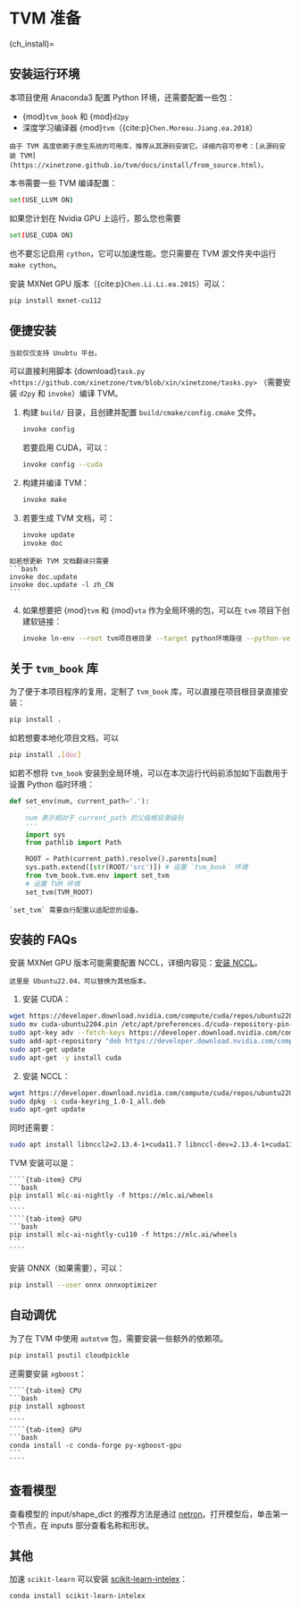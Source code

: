 # TVM 准备

(ch_install)=
## 安装运行环境

本项目使用 Anaconda3 配置 Python 环境，还需要配置一些包：

- {mod}`tvm_book` 和 {mod}`d2py`
- 深度学习编译器 {mod}`tvm`（{cite:p}`Chen.Moreau.Jiang.ea.2018`）

```{attention}
由于 TVM 高度依赖于原生系统的可用库，推荐从其源码安装它。详细内容可参考：[从源码安装 TVM](https://xinetzone.github.io/tvm/docs/install/from_source.html)。
```

本书需要一些 TVM 编译配置：

```bash
set(USE_LLVM ON)
```

如果您计划在 Nvidia GPU 上运行，那么您也需要

```bash
set(USE_CUDA ON)
```

也不要忘记启用 `cython`，它可以加速性能。您只需要在 TVM 源文件夹中运行 `make cython`。

安装 MXNet GPU 版本（{cite:p}`Chen.Li.Li.ea.2015`）可以：

```bash
pip install mxnet-cu112
```

## 便捷安装

```{attention}
当前仅仅支持 Unubtu 平台。
```

可以直接利用脚本 {download}`task.py <https://github.com/xinetzone/tvm/blob/xin/xinetzone/tasks.py>` （需要安装 `d2py` 和 `invoke`）编译 TVM。

1. 构建 `build/` 目录，且创建并配置 `build/cmake/config.cmake` 文件。

    ```bash
    invoke config
    ```

    若要启用 CUDA，可以：

    ```bash
    invoke config --cuda
    ```

2. 构建并编译 TVM：

    ```bash
    invoke make
    ```

3. 若要生成 TVM 文档，可：

    ```bash
    invoke update
    invoke doc
    ```
````{note}
如若想更新 TVM 文档翻译只需要
```bash
invoke doc.update
invoke doc.update -l zh_CN
```
````

4. 如果想要把 {mod}`tvm` 和 {mod}`vta` 作为全局环境的包，可以在 `tvm` 项目下创建软链接：

    ```bash
    invoke ln-env --root tvm项目根目录 --target python环境路径 --python-version 3.10
    ```

## 关于 `tvm_book` 库

为了便于本项目程序的复用，定制了 `tvm_book` 库，可以直接在项目根目录直接安装：

```bash
pip install .
```

如若想要本地化项目文档，可以

```bash
pip install .[doc]
```

如若不想将 `tvm_book` 安装到全局环境，可以在本次运行代码前添加如下函数用于设置 Python 临时环境：

```python
def set_env(num, current_path='.'):
    '''
    num 表示相对于 current_path 的父级根目录级别
    '''
    import sys
    from pathlib import Path

    ROOT = Path(current_path).resolve().parents[num]
    sys.path.extend([str(ROOT/'src')]) # 设置 `tvm_book` 环境
    from tvm_book.tvm.env import set_tvm 
    # 设置 TVM 环境
    set_tvm(TVM_ROOT)
```

```{note}
`set_tvm` 需要自行配置以适配您的设备。
```

## 安装的 FAQs

安装 MXNet GPU 版本可能需要配置 NCCL，详细内容见：[安装 NCCL](https://docs.nvidia.com/deeplearning/nccl/install-guide/index.html)。

```{note}
这里是 Ubuntu22.04，可以替换为其他版本。
```

1. 安装 CUDA：

```bash
wget https://developer.download.nvidia.com/compute/cuda/repos/ubuntu2204/x86_64/cuda-ubuntu2204.pin
sudo mv cuda-ubuntu2204.pin /etc/apt/preferences.d/cuda-repository-pin-600
sudo apt-key adv --fetch-keys https://developer.download.nvidia.com/compute/cuda/repos/ubuntu2204/x86_64/3bf863cc.pub
sudo add-apt-repository "deb https://developer.download.nvidia.com/compute/cuda/repos/ubuntu2204/x86_64/ /"
sudo apt-get update
sudo apt-get -y install cuda
```

2. 安装 NCCL：

```bash
wget https://developer.download.nvidia.com/compute/cuda/repos/ubuntu2204/x86_64/cuda-keyring_1.0-1_all.deb
sudo dpkg -i cuda-keyring_1.0-1_all.deb
sudo apt-get update
```

同时还需要：

```bash
sudo apt install libnccl2=2.13.4-1+cuda11.7 libnccl-dev=2.13.4-1+cuda11.7
```

TVM 安装可以是：

`````{tab-set}
````{tab-item} CPU
```bash
pip install mlc-ai-nightly -f https://mlc.ai/wheels
```
````
````{tab-item} GPU
```bash
pip install mlc-ai-nightly-cu110 -f https://mlc.ai/wheels
```
````
`````

安装 ONNX（如果需要），可以：

```bash
pip install --user onnx onnxoptimizer 
```

## 自动调优

为了在 TVM 中使用 `autotvm` 包，需要安装一些额外的依赖项。


```bash
pip install psutil cloudpickle
```

还需要安装 `xgboost`：

`````{tab-set}
````{tab-item} CPU
```bash
pip install xgboost 
```
````
````{tab-item} GPU
```bash
conda install -c conda-forge py-xgboost-gpu
```
````
`````

## 查看模型

查看模型的 input/shape_dict 的推荐方法是通过 [netron](https://netron.app/)。打开模型后，单击第一个节点，在 inputs 部分查看名称和形状。

## 其他

加速 `scikit-learn` 可以安装 [scikit-learn-intelex](https://intel.github.io/scikit-learn-intelex)：

```bash
conda install scikit-learn-intelex
```
